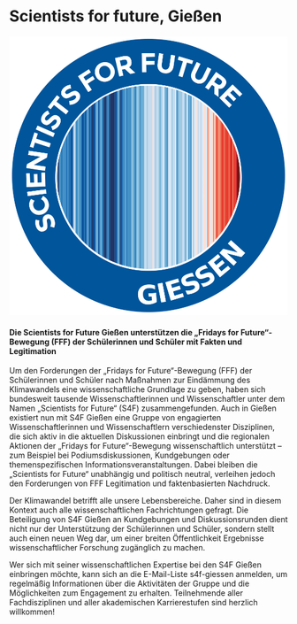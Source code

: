 # Scientists for future, Gießen

![s4f_giessen_logo](s4f-giessen-logo.png)

#### Die Scientists for Future Gießen unterstützen die „Fridays for Future“-Bewegung (FFF) der Schülerinnen und Schüler mit Fakten und Legitimation

Um den Forderungen der „Fridays for Future“-Bewegung (FFF) der Schülerinnen und Schüler nach Maßnahmen zur Eindämmung des Klimawandels eine wissenschaftliche Grundlage zu geben, haben sich bundesweit tausende Wissenschaftlerinnen und Wissenschaftler unter dem Namen „Scientists for Future“ (S4F) zusammengefunden. Auch in Gießen existiert nun mit S4F Gießen eine Gruppe von engagierten Wissenschaftlerinnen und Wissenschaftlern verschiedenster Disziplinen, die sich aktiv in die aktuellen Diskussionen einbringt und die regionalen Aktionen der „Fridays for Future“-Bewegung wissenschaftlich unterstützt – zum Beispiel bei Podiumsdiskussionen, Kundgebungen oder themenspezifischen Informationsveranstaltungen. Dabei bleiben die „Scientists for Future“ unabhängig und politisch neutral, verleihen jedoch den Forderungen von FFF Legitimation und faktenbasierten Nachdruck.

Der Klimawandel betrifft alle unsere Lebensbereiche. Daher sind in diesem Kontext auch alle wissenschaftlichen Fachrichtungen gefragt. Die Beteiligung von S4F Gießen an Kundgebungen und Diskussionsrunden dient nicht nur der Unterstützung der Schülerinnen und Schüler, sondern stellt auch einen neuen Weg dar, um einer breiten Öffentlichkeit Ergebnisse wissenschaftlicher Forschung zugänglich zu machen.

Wer sich mit seiner wissenschaftlichen Expertise bei den S4F Gießen einbringen möchte, kann sich an die E-Mail-Liste s4f-giessen anmelden, um regelmäßig Informationen über die Aktivitäten der Gruppe und die Möglichkeiten zum Engagement zu erhalten. Teilnehmende aller Fachdisziplinen und aller akademischen Karrierestufen sind herzlich willkommen!


